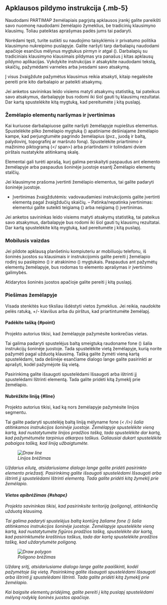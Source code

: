 ﻿## Apklausos pildymo instrukcija {.mb-5}

Naudodami PARTIMAP žemėlapiais pagrįstą apklausos įrankį galite pareikšti savo nuomonę naudodami žemėlapio žymeklius, be tradicinių klausimyno klausimų. Toliau pateiktas aprašymas padės jums tai padaryti.

Norėdami tęsti, turite sutikti su naudojimo taisyklėmis ir privatumo politika klausimyno nukreipimo puslapyje. Galite naršyti tarp darbalapių naudodami apačioje esančius mėlynus mygtukus pirmyn ir atgal (<span class="bg-primary rounded text-white mx-1 p-1"><i class="fas fa-fw fa-chevron -left"></i></span><span class="bg-primary rounded text-white mx-1 p-1"><i class="fas fa-fw fa-chevron-right"></i></span>).
Darbalapių su tradiciniais klausimyno klausimais pildymas yra panašus į kitas apklausų pildymo aplikacijas. Vykdykite instrukcijas ir atsakykite naudodami tekstą, skaičių, pažymėdami varneles arba įvesdami savo atsakymą.

Į visus žvaigždute pažymėtus klausimus reikia atsakyti, kitaip negalėsite pereiti prie kito darbalapio ar pateikti atsakymų.

Jei anketos savininkas leido visiems matyti atsakymų statistiką, tai pateikus savo atsakymus, darbalapyje bus rodomi iki šiol gauti tų klausimų rezultatai. Dar kartą spustelėkite kitą mygtuką, kad pereitumėte į kitą puslapį.


### Žemėlapio elementų naršymas ir įvertinimas

Kai kuriuose darbalapiuose galite naršyti žemėlapyje nupieštus elementus. Spustelėkite pilko žemėlapio mygtuką (<span class="bg-dark rounded text-white mx-1 p-1"><i class="fas fa-fw fa-map"></i></span>) apatiniame dešiniajame žemėlapio kampe, kad perjungtumėte pagrindo žemėlapius (pvz., juodą ir baltą, palydovinį, topografinį ar maršruto foną). Spustelėkite priartinimo ir mažinimo piktogramą (<span class="bg-dark rounded text-white mx-1 p-1"><i class="fas fa-fw fa-plus"></i></ span><span class="bg-dark rounded text-white mx-1 p-1"><i class="fas fa-fw fa-minus"></i></span>) arba priartindami ir tolindami dviem pirštais nustatykite atitinkamą skalę.

Elementai gali turėti aprašą, kurį galima perskaityti paspaudus ant elemento žemėlapyje arba paspaudus šoninėje juostoje esantį Žemėlapio elementų stalčių.

Jei klausimyne prašoma įvertinti žemėlapio elementus, tai galite padaryti šoninėje juostoje.

- Įvertinimas žvaigždutėmis: vadovaudamiesi instrukcijomis galite įvertinti elementą pagal žvaigždučių skaičių.
– Patinka/nepatinka įvertinimas: elementui galite suteikti teigiamą (<i class="fas fa-fw fa-thumbs-up text-success"></i>) arba neigiamą (<i class="fas fa-fw) fa-thumbs-up fa-flip-both text-pavojus"></i>) įvertinimas.

Jei anketos savininkas leido visiems matyti atsakymų statistiką, tai pateikus savo atsakymus, darbalapyje bus rodomi iki šiol gauti tų klausimų rezultatai. Dar kartą spustelėkite kitą mygtuką, kad pereitumėte į kitą puslapį.


### Mobilusis vaizdas

Jei pildote apklausą planšetiniu kompiuteriu ar mobiliuoju telefonu, iš šoninės juostos su klausimais ir instrukcijomis galite pereiti į žemėlapio rodinį su paslėpimo
(<span class="bg-white rounded mx-1 p-1"><i class="fas fa-fw fa-angle-double-left"></i></span>)
ir atrakinimo
(<span class="bg-dark rounded mx-1 p-1 text-white"><i class="fas fa-fw fa-angle-double-right"></i></span>)
mygtukais. Paspaudus ant pažymėtų elementų žemėlapyje, bus rodomas to elemento aprašymas ir įvertinimo galimybės.

Atidarytos šoninės juostos apačioje galite pereiti į kitą puslapį.


### Piešimas žemėlapyje

Visada stenkitės kuo tiksliau išdėstyti vietos žymeklius. Jei reikia, naudokite pelės ratuką, +/- klavišus arba du pirštus, kad priartintumėte žemėlapį.


#### Padėkite tašką {#point}

Projekto autorius tikisi, kad žemėlapyje pažymėsite konkrečias vietas.

Tai galima padaryti spustelėjus baltą smeigtuką raudoname fone (<span class="bg-danger rounded text-white mx-1 p-1"><i class="fas fa-fw fa-map-marker- alt"></i></span>) šalia instrukcijų šoninėje juostoje. Tada spustelėkite vietą žemėlapyje, kurią norite pažymėti pagal užduotą klausimą. Tašką galite žymėti vieną kartą spustelėdami, tada dešinėje esančiame dialogo lange galite pasirinkti ar aprašyti, kodėl pažymėjote šią vietą.

Pasirinkimą galite išsaugoti spustelėdami Išsaugoti arba ištrinti jį spustelėdami Ištrinti elementą. Tada galite pridėti kitą žymeklį prie žemėlapio.


#### Nubrėžkite liniją {#line}

Projekto autorius tikisi, kad ką nors žemėlapyje pažymėsite linijos segmentu.

Tai galite padaryti spustelėję baltą liniją mėlyname fone (<span class="bg-primary rounded text-white mx-1 p-1"><i class="fas fa-fw fa-route">< /i></span>) šalia atitinkamos instrukcijos šoninėje juostoje. Žemėlapyje spustelėkite vieną kartą, kad nustatytumėte linijos pradžios tašką, tada spustelėkite dar kartą, kad pažymėtumėte tarpinius atkarpos taškus. Galiausiai dukart spustelėkite pabaigos tašką, kad liniją užbaigtumėte.

<div class="row mb-5">
	<div class="col-12 col-lg-10 mx-auto mt-4">
		<figure class="figure">
			<img alt="Draw line" class="figure-img img-fluid rounded shadow-sm" src="/help/line-en.png">
			<figcaption class="figure-caption text-center">
				Linijos brėžimas
			</figcaption>
		</figure>
	</div>
</div>

Uždarius eilutę, atsidariusiame dialogo lange galite pridėti pasirinkto elemento priežastį. Pasirinkimą galite išsaugoti spustelėdami Išsaugoti arba ištrinti jį spustelėdami Ištrinti elementą. Tada galite pridėti kitą žymeklį prie žemėlapio.


#### Vietos apibrėžimas {#shape}

Projekto savininkas tikisi, kad pasirinksite teritoriją (poligoną), atitinkančią užduotą klausimą.

Tai galima padaryti spustelėjus baltą kontūrą žaliame fone (<span class="bg-success rounded text-white mx-1 p-1"><i class="fas fa-fw fa-draw-polygon" ></i></span>) šalia atitinkamos instrukcijos šoninėje juostoje. Žemėlapyje spustelėkite vieną kartą, kad nustatytumėte figūros pradžios tašką, spustelėkite dar kartą, kad pasirinktumėte kraštinius taškus, tada dar kartą spustelėkite pradžios tašką, kad uždarytumėte poligoną.

<div class="row mb-5">
	<div class="col-12 col-lg-10 mx-auto mt-4">
		<figure class="figure">
			<img alt="Draw polygon" class="figure-img img-fluid rounded shadow-sm"
				src="/help/polygon-en.png">
			<figcaption class="figure-caption text-center">
				Poligono brėžimas
			</figcaption>
		</figure>
	</div>
</div>

Uždarę sritį, atsidariusiame dialogo lange galite paaiškinti, kodėl pažymėtoje šią vietą. Pasirinkimą galite išsaugoti spustelėdami Išsaugoti arba ištrinti jį spustelėdami Ištrinti. Tada galite pridėti kitą žymeklį prie žemėlapio.

Kai baigsite elementų pridėjimą, galite pereiti į kitą puslapį spustelėdami mėlyną rodyklę šoninės juostos apačioje.